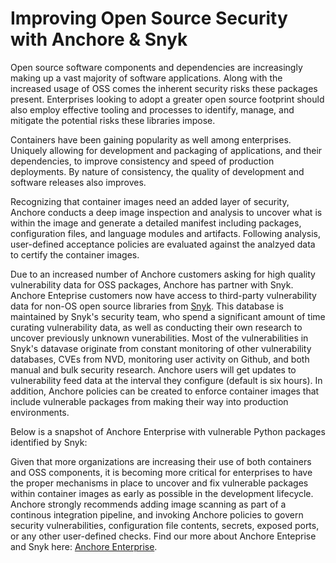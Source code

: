 # Improving Open Source Security with Anchore & Snyk

Open source software components and dependencies are increasingly making up a vast majority of software applications. Along with the increased usage of OSS comes the inherent security risks these packages present. Enterprises looking to adopt a greater open source footprint should also employ effective tooling and processes to identify, manage, and mitigate the potential risks these libraries impose. 

Containers have been gaining popularity as well among enterprises. Uniquely allowing for development and packaging of applications, and their dependencies, to improve consistency and speed of production deployments. By nature of consistency, the quality of development and software releases also improves. 

Recognizing that container images need an added layer of security, Anchore conducts a deep image inspection and analysis to uncover what is within the image and generate a detailed manifest including packages, configuration files, and language modules and artifacts. Following analysis, user-defined acceptance policies are evaluated against the analzyed data to certify the container images. 

Due to an increased number of Anchore customers asking for high quality vulnerability data for OSS packages, Anchore has partner with Snyk. Anchore Enteprise customers now have access to third-party vulnerability data for non-OS open source libraries from [Snyk](https://snyk.io). This database is maintained by Snyk's security team, who spend a significant amount of time curating vulnerability data, as well as conducting their own research to uncover previously unknown vunerabilities. Most of the vulnerabilities in Snyk's datavase originate from constant monitoring of other vulnerability databases, CVEs from NVD, monitoring user activity on Github, and both manual and bulk security research. Anchore users will get updates to vulnerability feed data at the interval they configure (default is six hours). In addition, Anchore policies can be created to enforce container images that include vulnerable packages from making their way into production environments.

Below is a snapshot of Anchore Enterprise with vulnerable Python packages identified by Snyk: 

Given that more organizations are increasing their use of both containers and OSS components, it is becoming more critical for enterprises to have the proper mechanisms in place to uncover and fix vulnerable packages within container images as early as possible in the development lifecycle. Anchore strongly recommends adding image scanning as part of a continous integration pipeline, and invoking Anchore policies to govern security vulnerabilities, configuration file contents, secrets, exposed ports, or any other user-defined checks. Find our more about Anchore Enteprise and Snyk here: [Anchore Enterprise](https://anchore.com/enterprise).